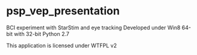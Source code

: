 # psp_vep_presentation

BCI experiment with StarStim and eye tracking
Developed under Win8 64-bit with 32-bit Python 2.7

This application is licensed under WTFPL v2
